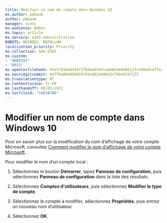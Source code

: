 ```yaml
---
title: Modifier un nom de compte dans Windows 10
ms.author: pebaum
author: pebaum
manager: scotv
ms.audience: Admin
ms.topic: article
ms.service: o365-administration
ROBOTS: NOINDEX, NOFOLLOW
localization_priority: Priority
ms.collection: Adm_O365
ms.custom:
- "9005297"
- "9913"
ms.openlocfilehash: 95d7c81be6df8f27bded459fcad48e3e8d6b11fe190a9cef514fee1ba8e93cb4
ms.sourcegitcommit: b5f7da89a650d2915dc652449623c78be6247175
ms.translationtype: HT
ms.contentlocale: fr-FR
ms.lasthandoff: 08/05/2021
ms.locfileid: "54018780"
---
```

# <a name="change-account-name-in-windows-10"></a>Modifier un nom de compte dans Windows 10

Pour en savoir plus sur la modification du nom d’affichage de votre compte Microsoft, consultez [Comment modifier le nom d'affichage de votre compte Microsoft](https://support.microsoft.com/account-billing/how-to-change-your-microsoft-account-display-name-917b1d70-5915-d04e-243a-a618f96ef1d5).

Pour modifier le nom d’un compte local :

1. Sélectionnez le bouton **Démarrer**, tapez **Panneau de configuration**, puis sélectionnez **Panneau de configuration** dans la liste des résultats.

1. Sélectionnez **Comptes d'utilisateurs**, puis sélectionnez **Modifier le type de compte**.

1. Sélectionnez le compte à modifier, sélectionnez **Propriétés**, puis entrez un nouveau nom d’utilisateur.

1. Sélectionnez **OK**.
